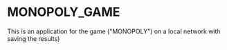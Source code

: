 # MONOPOLY_GAME


This is an application for the game ("MONOPOLY") on a local network with saving the results)
